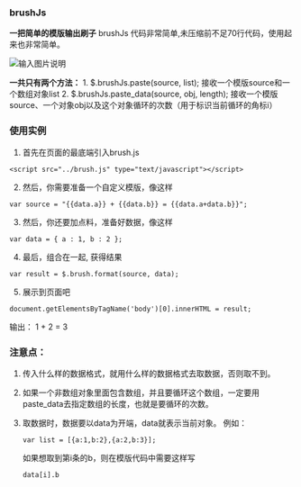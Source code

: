 ### brushJs 
**一把简单的模版输出刷子** 
brushJs 代码非常简单,未压缩前不足70行代码，使用起来也非常简单。

![输入图片说明](http://git.oschina.net/uploads/images/2016/1028/103039_3e267767_134294.png "在这里输入图片标题")

**一共只有两个方法：**
    1. $.brushJs.paste(source, list);
       接收一个模版source和一个数组对象list
    2. $.brushJs.paste_data(source, obj, length);
       接收一个模版source、一个对象obj以及这个对象循环的次数（用于标识当前循环的角标i）

### 使用实例
1. 首先在页面的最底端引入brush.js

```
<script src="../brush.js" type="text/javascript"></script>
```
2. 然后，你需要准备一个自定义模版，像这样

```
var source = "{{data.a}} + {{data.b}} = {{data.a+data.b}}";
```
3. 然后，你还要加点料，准备好数据，像这样

```
var data = { a : 1, b : 2 };
```
4. 最后，组合在一起, 获得结果

```
var result = $.brush.format(source, data);
```
5. 展示到页面吧

```
document.getElementsByTagName('body')[0].innerHTML = result;
```
输出： 1 + 2 = 3

### 注意点：
1. 传入什么样的数据格式，就用什么样的数据格式去取数据，否则取不到。
2. 如果一个非数组对象里面包含数组，并且要循环这个数组，一定要用paste_data去指定数组的长度，也就是要循环的次数。
3. 取数据时，数据要以data为开端，data就表示当前对象。
   例如：

    ```
    var list = [{a:1,b:2},{a:2,b:3}]; 
    ```
    
    如果想取到第i条的b，则在模版代码中需要这样写

    ```
    data[i].b
    ```
